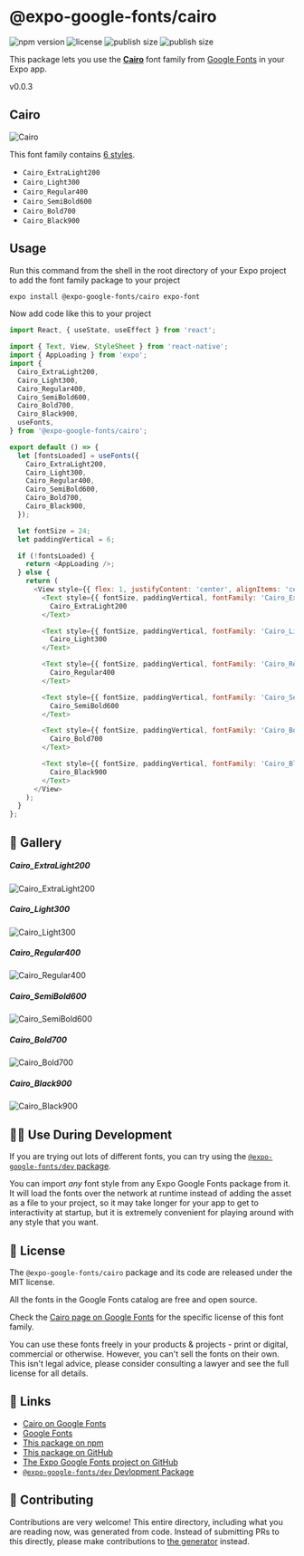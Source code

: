 # @expo-google-fonts/cairo

![npm version](https://flat.badgen.net/npm/v/@expo-google-fonts/cairo)
![license](https://flat.badgen.net/github/license/expo/google-fonts)
![publish size](https://flat.badgen.net/packagephobia/install/@expo-google-fonts/cairo)
![publish size](https://flat.badgen.net/packagephobia/publish/@expo-google-fonts/cairo)

This package lets you use the [**Cairo**](https://fonts.google.com/specimen/Cairo) font family from [Google Fonts](https://fonts.google.com/) in your Expo app.

v0.0.3

## Cairo

![Cairo](./font-family.png)

This font family contains [6 styles](#-gallery).

- `Cairo_ExtraLight200`
- `Cairo_Light300`
- `Cairo_Regular400`
- `Cairo_SemiBold600`
- `Cairo_Bold700`
- `Cairo_Black900`

## Usage

Run this command from the shell in the root directory of your Expo project to add the font family package to your project
```sh
expo install @expo-google-fonts/cairo expo-font
```

Now add code like this to your project
```js
import React, { useState, useEffect } from 'react';

import { Text, View, StyleSheet } from 'react-native';
import { AppLoading } from 'expo';
import {
  Cairo_ExtraLight200,
  Cairo_Light300,
  Cairo_Regular400,
  Cairo_SemiBold600,
  Cairo_Bold700,
  Cairo_Black900,
  useFonts,
} from '@expo-google-fonts/cairo';

export default () => {
  let [fontsLoaded] = useFonts({
    Cairo_ExtraLight200,
    Cairo_Light300,
    Cairo_Regular400,
    Cairo_SemiBold600,
    Cairo_Bold700,
    Cairo_Black900,
  });

  let fontSize = 24;
  let paddingVertical = 6;

  if (!fontsLoaded) {
    return <AppLoading />;
  } else {
    return (
      <View style={{ flex: 1, justifyContent: 'center', alignItems: 'center' }}>
        <Text style={{ fontSize, paddingVertical, fontFamily: 'Cairo_ExtraLight200' }}>
          Cairo_ExtraLight200
        </Text>

        <Text style={{ fontSize, paddingVertical, fontFamily: 'Cairo_Light300' }}>
          Cairo_Light300
        </Text>

        <Text style={{ fontSize, paddingVertical, fontFamily: 'Cairo_Regular400' }}>
          Cairo_Regular400
        </Text>

        <Text style={{ fontSize, paddingVertical, fontFamily: 'Cairo_SemiBold600' }}>
          Cairo_SemiBold600
        </Text>

        <Text style={{ fontSize, paddingVertical, fontFamily: 'Cairo_Bold700' }}>
          Cairo_Bold700
        </Text>

        <Text style={{ fontSize, paddingVertical, fontFamily: 'Cairo_Black900' }}>
          Cairo_Black900
        </Text>
      </View>
    );
  }
};

```

## 🔡 Gallery

##### Cairo_ExtraLight200
![Cairo_ExtraLight200](./4f4138b4fc3c1369eee1151ad813f76e1b371364feb318c2dfed606c6c7a98dc.ttf.png)

##### Cairo_Light300
![Cairo_Light300](./22d57a326952ad111119348fad278153f66b456e3f1e1b3eba074a4dc167f96e.ttf.png)

##### Cairo_Regular400
![Cairo_Regular400](./1537c4e5a58de46dea37716791ce13157250bce598772e19adbf07abdaa2f5c0.ttf.png)

##### Cairo_SemiBold600
![Cairo_SemiBold600](./1f5b7f284695e2fd50ce750d2a479bcbdc7f701be3c33893f0773866193c8fba.ttf.png)

##### Cairo_Bold700
![Cairo_Bold700](./56f0547834a0a361e7216604988268770c085dcbd6f3241778f613b02d6db926.ttf.png)

##### Cairo_Black900
![Cairo_Black900](./4cf0e64d282c925bd689d2224fc9f34075e4586dbbebdbfa585ebab25a42059c.ttf.png)


## 👩‍💻 Use During Development

If you are trying out lots of different fonts, you can try using the [`@expo-google-fonts/dev` package](https://github.com/expo/google-fonts/tree/master/font-packages/dev#readme).

You can import *any* font style from any Expo Google Fonts package from it. It will load the fonts
over the network at runtime instead of adding the asset as a file to your project, so it may take longer
for your app to get to interactivity at startup, but it is extremely convenient
for playing around with any style that you want.

## 📖 License

The `@expo-google-fonts/cairo` package and its code are released under the MIT license.

All the fonts in the Google Fonts catalog are free and open source.

Check the [Cairo page on Google Fonts](https://fonts.google.com/specimen/Cairo) for the specific license of this font family.

You can use these fonts freely in your products & projects - print or digital, commercial or otherwise. However, you can't sell the fonts on their own. This isn't legal advice, please consider consulting a lawyer and see the full license for all details.

## 🔗 Links

- [Cairo on Google Fonts](https://fonts.google.com/specimen/Cairo)
- [Google Fonts](https://fonts.google.com/)
- [This package on npm](https://www.npmjs.com/package/@expo-google-fonts/cairo)
- [This package on GitHub](https://github.com/expo/google-fonts/tree/master/font-packages/cairo)
- [The Expo Google Fonts project on GitHub](https://github.com/expo/google-fonts)
- [`@expo-google-fonts/dev` Devlopment Package](https://github.com/expo/google-fonts/tree/master/font-packages/dev)


## 🤝 Contributing

Contributions are very welcome! This entire directory, including what you are reading now, was generated from code. Instead of submitting PRs to this directly, please make contributions to [the generator](https://github.com/expo/google-fonts/tree/master/packages/generator) instead.
